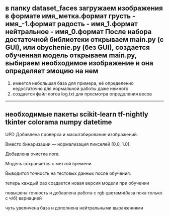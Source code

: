в папку dataset_faces загружаем изображения в формате имя_метка.формат
грусть - имя_-1.формат
радость - имя_1.формат
нейтральное - имя_0.формат
После набора достаточной библиотеки открываем main.py (с GUI), или obychenie.py (без GUI), создается обученная модель
открываем main.py, выбираем необходимое изображение и она определяет эмоцию на нем
---------------------------------------------------------------------------------------------------------------------------------------------------------
1) имеется небольшая база для примера, её определенно недостаточно для нормальной работы даже немного
2) создается файл логов log.txt для просмотра определения весов
---------------------------------------------------------------------------------------------------------------------------------------------------------
необходимые пакеты
scikit-learn
tf-nightly
tkinter
colorama
numpy
datetime
---------------------------------------------------------------------------------------------------------------------------------------------------------
UPD
Добавлена проверка и масштабирование изображений.

Вместо бинаризации — нормализация пикселей [0.0, 1.0].

Добавлена очистка лога.

Модель сохраняется с меткой времени.

Выводится точность на тестовых данных после обучения.

теперь каждый раз создается новая версия модели при обучении

повышена точность и добавлена работа с rgb цветами(база пока только с ч/б) вариацией

чуть увеличена база и дополнена нейтральными выражениями


